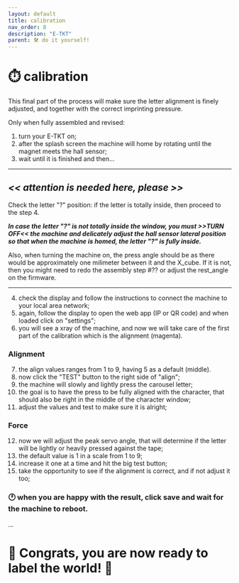 ```yaml
---
layout: default
title: calibration
nav_order: 8
description: "E-TKT"
parent: 🛠️ do it yourself!
---
```


# ⏱️ **calibration**

This final part of the process will make sure the letter alignment is finely adjusted, and together with the correct imprinting pressure.

Only when fully assembled and revised:
1. turn your E-TKT on;
2. after the splash screen the machine will home by rotating until the magnet meets the hall sensor;
3. wait until it is finished and then...

----

## ***<< attention is needed here, please >>***

Check the letter "?" position: if the letter is totally inside, then proceed to the step 4.

***In case the letter "?" is not totally inside the window, you must >>TURN OFF<< the machine and delicately adjust the hall sensor lateral position so that when the machine is homed, the letter "?" is fully inside.***

Also, when turning the machine on, the press angle should be as there would be approximately one milimeter between it and the X_cube. If it is not, then you might need to redo the assembly step #?? or adjust the rest_angle on the firmware.  

----

4. check the display and follow the instructions to connect the machine to your local area network;
5. again, follow the display to open the web app (IP or QR code) and when loaded click on "settings";
6. you will see a xray of the machine, and now we will take care of the first part of the calibration which is the alignment (magenta).

### Alignment
7. the align values ranges from 1 to 9, having 5 as a default (middle).
8. now click the "TEST" button to the right side of "align";
9. the machine will slowly and lightly press the carousel letter;
10. the goal is to have the press to be fully aligned with the character, that should also be right in the middle of the character window;
11. adjust the values and test to make sure it is alright;

### Force
12. now we will adjust the peak servo angle, that will determine if the letter will be lightly or heavily pressed against the tape;
13. the default value is 1 in a scale from 1 to 9;
14. increase it one at a time and hit the big test button;
15. take the opportunity to see if the alignment is correct, and if not adjust it too;


### 🕐 when you are happy with the result, click save and wait for the machine to reboot.

...

# 🎉 Congrats, you are now ready to label the world! 🎉
